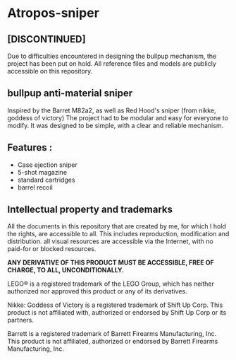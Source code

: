 # Atropos-sniper

## [DISCONTINUED] 

Due to difficulties encountered in designing the bullpup mechanism, the project has been put on hold.
All reference files and models are publicly accessible on this repository.

## bullpup anti-material sniper

Inspired by the Barret M82a2, as well as Red Hood's sniper (from nikke, goddess of victory)
The project had to be modular and easy for everyone to modify. It was designed to be simple, with a clear and reliable mechanism.

## Features :

- Case ejection sniper
- 5-shot magazine
- standard cartridges
- barrel recoil

## Intellectual property and trademarks

All the documents in this repository that are created by me, for which I hold the rights, are accessible to all. This includes reproduction, modification and distribution.
all visual resources are accessible via the Internet, with no paid-for or blocked resources.


**ANY DERIVATIVE OF THIS PRODUCT MUST BE ACCESSIBLE, FREE OF CHARGE, TO ALL, UNCONDITIONALLY.**


LEGO® is a registered trademark of the LEGO Group, which has neither authorized nor approved this product or any of its derivatives.

Nikke: Goddess of Victory is a registered trademark of Shift Up Corp. This product is not affiliated with, authorized or endorsed by Shift Up Corp or its partners.

Barrett is a registered trademark of Barrett Firearms Manufacturing, Inc. This product is not affiliated, authorized or endorsed by Barrett Firearms Manufacturing, Inc.
